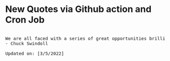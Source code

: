 # New Quotes via Github action and Cron Job

<pre>
<!-- #quote -->
We are all faced with a series of great opportunities brilliantly disguised as impossible situations.
- Chuck Swindoll

Updated on: [3/5/2022]
<!-- #quoteEnd -->
</pre>
